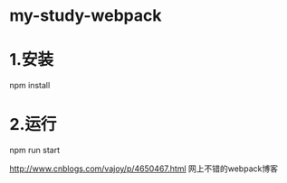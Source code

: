# my-study-webpack
# 1.安装
 npm install 
 
# 2.运行
 npm run start


http://www.cnblogs.com/vajoy/p/4650467.html 网上不错的webpack博客
